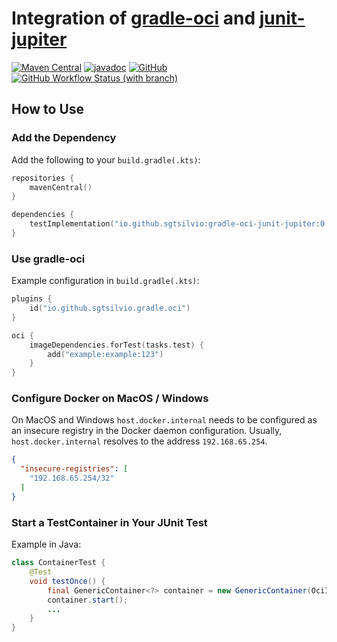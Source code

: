 # Integration of [gradle-oci](https://github.com/sgtsilvio/gradle-oci) and [junit-jupiter](https://github.com/junit-team/junit5/)

[![Maven Central](https://maven-badges.herokuapp.com/maven-central/io.github.sgtsilvio/gradle-oci-junit-jupiter/badge.svg?style=for-the-badge)](https://central.sonatype.com/artifact/io.github.sgtsilvio/gradle-oci-junit-jupiter)
[![javadoc](https://javadoc.io/badge2/io.github.sgtsilvio/gradle-oci-junit-jupiter/javadoc.svg?style=for-the-badge)](https://javadoc.io/doc/io.github.sgtsilvio/gradle-oci-junit-jupiter)
[![GitHub](https://img.shields.io/github/license/sgtsilvio/gradle-oci-junit-jupiter?color=brightgreen&style=for-the-badge)](LICENSE)
[![GitHub Workflow Status (with branch)](https://img.shields.io/github/actions/workflow/status/sgtsilvio/gradle-oci-junit-jupiter/check.yml?branch=main&style=for-the-badge)](https://github.com/SgtSilvio/gradle-oci-junit-jupiter/actions/workflows/check.yml?query=branch%3Amain)

## How to Use

### Add the Dependency

Add the following to your `build.gradle(.kts)`:

```kotlin
repositories {
    mavenCentral()
}

dependencies {
    testImplementation("io.github.sgtsilvio:gradle-oci-junit-jupiter:0.4.0")
}
```

### Use gradle-oci

Example configuration in `build.gradle(.kts)`:

```kotlin
plugins {
    id("io.github.sgtsilvio.gradle.oci")
}

oci {
    imageDependencies.forTest(tasks.test) {
        add("example:example:123")
    }
}
```

### Configure Docker on MacOS / Windows

On MacOS and Windows `host.docker.internal` needs to be configured as an insecure registry in the Docker daemon configuration.
Usually, `host.docker.internal` resolves to the address `192.168.65.254`.

```json
{
  "insecure-registries": [
    "192.168.65.254/32"
  ]
}
```

### Start a TestContainer in Your JUnit Test

Example in Java:

```java
class ContainerTest {
    @Test
    void testOnce() {
        final GenericContainer<?> container = new GenericContainer(OciImages.getImageName("example/example:123"));
        container.start();
        ...
    }
}
```
